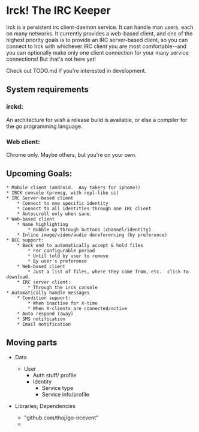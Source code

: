 
# Irck! The IRC Keeper

Irck is a persistent irc client-daemon service.  It can handle man users, each on many networks.  It currently provides a web-based client, and one of the highest priority goals is to provide an IRC server-based client, so you can connect to Irck with whichever IRC client you are most comfortable--and you can optionally make only one client connection for your many service connections!  But that's not here yet!

Check out TODO.md if you're interested in development.

## System requirements

### irckd:
An architecture for wish a release build is available, or else a compiler for the go programming language.

### Web client:
Chrome only.  Maybe others, but you're on your own.  

## Upcoming Goals:

    * Mobile client (android.  Any takers for iphone?)
    * IRCK console (prvmsg, with repl-like ui)
    * IRC Server-based client
        * Connect to one specific identity
        * Connect to all identities through one IRC client
        * Autoscroll only when sane.
    * Web-based client
        * Name highlighting
            * Bubble up through buttons (channel/identity)
        * Inline image/video/audio dereferencing (by preference)
    * DCC support:
        * Back end to automatically accept & hold files
            * For configurable period
            * Until told by user to remove
            * By user's preference
        * Web-based client 
            * Just a list of files, where they came from, etc.  click to download.
        * IRC server client:
            * Through the irck console
    * Automatically handle messages
        * Condition support:
            * When inactive for X-time
            * When X-clients are connected/active
        * Auto respond (away)
        * SMS notification
        * Email notification

## Moving parts

* Data
	* User
		* Auth stuff/ profile
		* Identity
			* Service type
			* Service info/profile

* Libraries, Dependencies
	* "github.com/thoj/go-ircevent"
	* 
